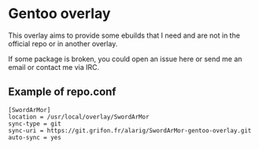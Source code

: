 # Gentoo overlay

This overlay aims to provide some ebuilds that I need and are not in the
official repo or in another overlay.

If some package is broken, you could open an issue here or send me an email or
contact me via IRC.

## Example of repo.conf

```
[SwordArMor]
location = /usr/local/overlay/SwordArMor
sync-type = git
sync-uri = https://git.grifon.fr/alarig/SwordArMor-gentoo-overlay.git
auto-sync = yes
```
